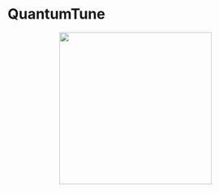 # QuantumTune

<div style="text-align: center;">
  <a href="https://github.com/user-attachments/assets/75596220-34af-429a-a117-e0b84fcf1167">
    <img src="https://github.com/user-attachments/assets/75596220-34af-429a-a117-e0b84fcf1167" width="300"/>
  </a>
</div>
